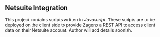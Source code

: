 ## Netsuite Integration
This project contains scripts written in _Javascript_. These scripts are to be deployed on the client side to provide Zageno a REST API to access client data on their Netsuite account.
Author will add details soonish.
